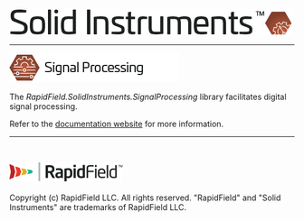 <!--
Copyright (c) RapidField LLC. Licensed under the MIT License. See LICENSE.txt in the project root for license information.
-->

![Solid Instruments logo](../../SolidInstruments.Logo.Color.Transparent.500w.png)
- - -

![Signal Processing label](Label.SignalProcessing.300w.png)

The *RapidField.SolidInstruments.SignalProcessing* library facilitates digital signal processing.

Refer to the [documentation website](https://www.solidinstruments.com/api/RapidField.SolidInstruments.SignalProcessing.html) for more information.

- - -
<br />

![RapidField logo](../../RapidField.Logo.Color.Black.Transparent.200w.png)
<br /><br />
Copyright (c) RapidField LLC. All rights reserved. "RapidField" and "Solid Instruments" are trademarks of RapidField LLC.